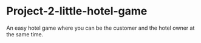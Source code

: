 # Project-2-little-hotel-game
An easy hotel game where you can be the customer and the hotel owner at the same time.
